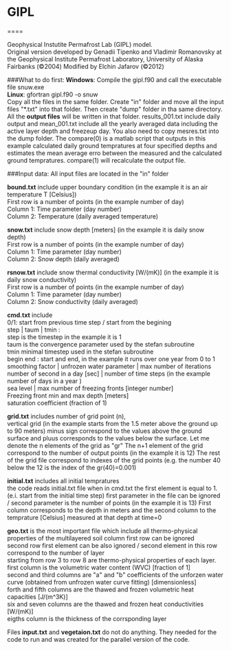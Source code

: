 # GIPL
====

Geophysical Instutite Permafrost Lab (GIPL) model. <br />
Original version developed by Genadii Tipenko and Vladimir Romanovsky 
at the Geophysical Institute Permafrost Laboratory, University of Alaska Fairbanks (©2004) 
Modified by Elchin Jafarov (©2012)

###What to do first: 
**Windows**: Compile the gipl.f90 and call the executable file snuw.exe  <br />
**Linux**: gfortran gipl.f90 -o snuw  <br />
Copy all the files in the same folder. Create "in" folder and move all the input files "*.txt" into that folder. 
Then create "dump" folder in tha same directory. All the **output files** will be written in that folder.
results_001.txt include daily output and mean_001.txt include all the yearly averaged data including the active layer depth and 
freezeup day. You also need to copy mesres.txt into the dump folder. The compare(0) is a matlab script that outputs 
in this example calculated daily ground tempratures at four specified depths and estimates the mean average erro between the measured and the 
calculated ground tempratures. compare(1) will recalculate the output file.


###Input data:
All input files are located in the "in" folder

**bound.txt** include upper boundary condition (in the example it is an air temperature T [Celsius])<br />
First row is a number of points (in the example number of day)<br />
Column 1: Time parameter (day number)<br />
Column 2: Temperature (daily averaged temperature)

**snow.txt** include snow depth [meters] (in the example it is daily snow depth)<br />
First row is a number of points (in the example number of day)<br />
Column 1: Time parameter (day number)<br />
Column 2: Snow depth (daily averaged)

**rsnow.txt** include snow thermal conductivity [W/(mK)] (in the example it is daily snow conductivity)<br />
First row is a number of points (in the example number of day) <br />
Column 1: Time parameter (day number)<br />
Column 2: Snow conductivity (daily averaged)

**cmd.txt** include <br />
0/1: start from previous time step / start from the begining<br />
step | taum | tmin : <br />
	step is the timestep in the example it is 1<br />
	taum is the convergence parameter used by the stefan subroutine <br />
	tmin minimal timestep used in the stefan subroutine <br />
begin end : start and end, in the example it runs over one year from 0 to 1<br />
smoothing factor | unfrozen water parameter | max number of iterations<br />
number of second in a day [sec] | number of time steps (in the example number of days in a year )<br />
sea level | max number of freezing fronts [integer number]<br />
Freezing front min and max depth [meters]<br />
saturation coefficient (fraction of 1)<br />

**grid.txt** includes number of grid point (n), <br />
vertical grid (in the example starts from the 1.5 meter above the ground up to 90 meters) 
minus sign correspond to the values above the ground surface and pluus corresponds to the values below the surface.
Let me denote the n elements of the grid as "gr"
The n+1 element of the grid correspond to the number of output points (in the example it is 12)
The rest of the grid file correspond to indexes of the grid points (e.g. the number 40 below the 12 is the index of the 
gr(40)=0.001)

**initial.txt** includes all initial tempratures <br />
the code reads initial.txt file when in cmd.txt the first element is equal to 1. (e.i. start from the initial time step)
first parameter in the file can be ignored / second parameter is the number of points (in the example it is 13)
First column corresponds to the depth in meters and the second column to the temprature [Celsius] measured at that depth at time=0

**geo.txt** is the most important file which include all thermo-physical properties of the multilayered soil column
first row can be ignored<br />
second row first element can be also ignored / second element in this row correspond to the number of layer <br />
starting from row 3 to row 8 are thermo-physical properties of each layer.<br />
first column is the volumetric water content (WVC) [fraction of 1]<br />
second and third columns are "a" and "b" coefficients of the unforzen water curve (obtained from unfrozen water curve fitting) [dimensionless]<br />
forth and fifth columns are the thawed and frozen volumetric heat capacities [J/(m^3K)]<br />
six and seven columns are the thawed and frozen heat conductivities [W/(mK)]<br />
eigths column is the thickness of the corrsponding layer<br />

Files **input.txt** and **vegetaion.txt** do not do anything. They needed for the code to run and was created for the parallel version of the code.



